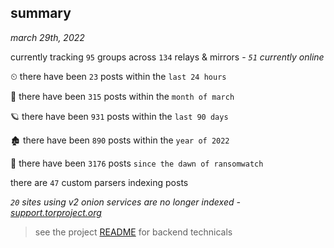 
## summary
_march 29th, 2022_

currently tracking `95` groups across `134` relays & mirrors - _`51` currently online_

⏲ there have been `23` posts within the `last 24 hours`

🦈 there have been `315` posts within the `month of march`

🪐 there have been `931` posts within the `last 90 days`

🏚 there have been `890` posts within the `year of 2022`

🦕 there have been `3176` posts `since the dawn of ransomwatch`

there are `47` custom parsers indexing posts

_`20` sites using v2 onion services are no longer indexed - [support.torproject.org](https://support.torproject.org/onionservices/v2-deprecation/)_

> see the project [README](https://github.com/thetanz/ransomwatch#ransomwatch--) for backend technicals

